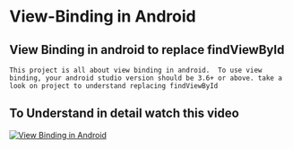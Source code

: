 # View-Binding in Android
## View Binding in android to replace findViewById

`This project is all about view binding in android. 
 To use view binding, your android studio version should be 3.6+ or above.
 take a look on project to understand replacing findViewById`


## To Understand in detail watch this video
[![View Binding in Android](http://img.youtube.com/vi/jFp9sfzd8B4/0.jpg)](http://www.youtube.com/watch?v=jFp9sfzd8B4)
